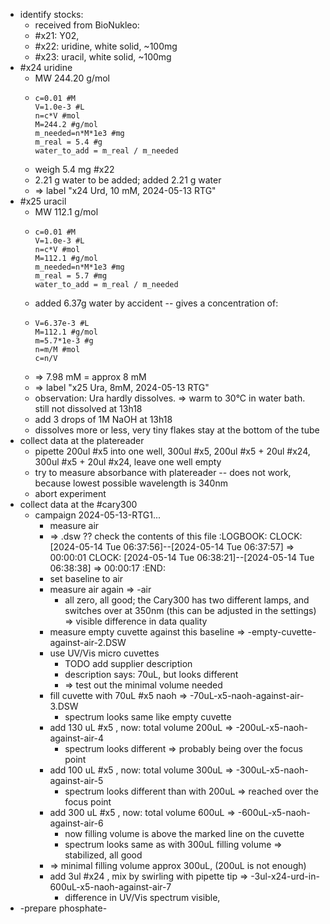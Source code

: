 - identify stocks:
	- received from BioNukleo:
	- #x21: Y02,
	- #x22: uridine, white solid, ~100mg
	- #x23: uracil, white solid, ~100mg
- #x24 uridine
	- MW 244.20 g/mol
	- ```calc
	  c=0.01 #M
	  V=1.0e-3 #L
	  n=c*V #mol
	  M=244.2 #g/mol
	  m_needed=n*M*1e3 #mg
	  m_real = 5.4 #g
	  water_to_add = m_real / m_needed
	  ```
	- weigh 5.4 mg #x22
	- 2.21 g water to be added; added 2.21 g water
	- => label "x24 Urd, 10 mM, 2024-05-13 RTG"
- #x25 uracil
	- MW 112.1 g/mol
	- ```calc
	  c=0.01 #M
	  V=1.0e-3 #L
	  n=c*V #mol
	  M=112.1 #g/mol
	  m_needed=n*M*1e3 #mg
	  m_real = 5.7 #mg
	  water_to_add = m_real / m_needed
	  ```
	- added 6.37g water by accident -- gives a concentration of:
	- ```calc
	  V=6.37e-3 #L
	  M=112.1 #g/mol
	  m=5.7*1e-3 #g
	  n=m/M #mol
	  c=n/V
	  ```
	- => 7.98 mM = approx 8 mM
	- => label "x25 Ura, 8mM, 2024-05-13 RTG"
	- observation: Ura hardly dissolves. => warm to 30°C in water bath. still not dissolved at 13h18
	- add 3 drops of 1M NaOH at 13h18
	- dissolves more or less, very tiny flakes stay at the bottom of the tube
- collect data at the platereader
	- pipette 200ul #x5 into one well, 300ul #x5, 200ul #x5 + 20ul #x24, 300ul #x5 + 20ul #x24, leave one well empty
	- try to measure absorbance with platereader -- does not work, because lowest possible wavelength is 340nm
	- abort experiment
- collect data at the #cary300
	- campaign 2024-05-13-RTG1...
		- measure air
		- => .dsw ?? check the contents of this file
		  :LOGBOOK:
		  CLOCK: [2024-05-14 Tue 06:37:56]--[2024-05-14 Tue 06:37:57] =>  00:00:01
		  CLOCK: [2024-05-14 Tue 06:38:21]--[2024-05-14 Tue 06:38:38] =>  00:00:17
		  :END:
		- set baseline to air
		- measure air again => -air
			- all zero, all good; the Cary300 has two different lamps, and switches over at 350nm (this can be adjusted in the settings) => visible difference in data quality
		- measure empty cuvette against this baseline => -empty-cuvette-against-air-2.DSW
		- use UV/Vis micro cuvettes
			- TODO add supplier description
			- description says: 70uL, but looks different
			- => test out the minimal volume needed
		- fill cuvette with 70uL #x5 naoh => -70uL-x5-naoh-against-air-3.DSW
			- spectrum looks same like empty cuvette
		- add 130 uL #x5 , now: total volume 200uL => -200uL-x5-naoh-against-air-4
			- spectrum looks different => probably being over the focus point
		- add 100 uL #x5 , now: total volume 300uL => -300uL-x5-naoh-against-air-5
			- spectrum looks different than with 200uL => reached over the focus point
		- add 300 uL #x5 , now: total volume 600uL => -600uL-x5-naoh-against-air-6
			- now filling volume is above the marked line on the cuvette
			- spectrum looks same as with 300uL filling volume => stabilized, all good
		- => minimal filling volume approx 300uL, (200uL is not enough)
		- add 3ul #x24 , mix by swirling with pipette tip => -3ul-x24-urd-in-600uL-x5-naoh-against-air-7
			- difference in UV/Vis spectrum visible,
- -prepare phosphate-